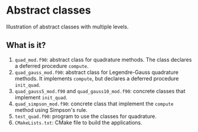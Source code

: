 # Abstract classes

Illustration of abstract classes with multiple levels.


## What is it?

1. `quad_mod.f90`: abstract class for quadrature methods.  The class declares
   a deferred procedure `compute`.
1. `quad_gauss_mod.f90`: abstract class for Legendre-Gauss quadrature methods.
   It implements `compute`, but declares a deferred procedure `init_quad`.
1. `quad_gauss5_mod.f90` and `quad_gauss10_mod.f90`: concrete classes that implement
   `init_quad`.
1. `quad_simpson_mod.f90`: concrete class that implement the `compute` method using
   Simpson's rule.
1. `test_quad.f90`: program to use the classes for quadrature.
1. `CMakeLists.txt`: CMake file to build the applications.
